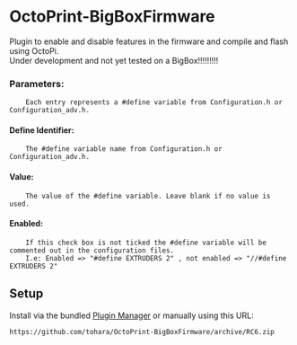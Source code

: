 # OctoPrint-BigBoxFirmware 

Plugin to enable and disable features in the firmware and compile and flash using OctoPi. <br>
Under development and not yet tested on a BigBox!!!!!!!!!

### Parameters:
		Each entry represents a #define variable from Configuration.h or Configuration_adv.h.

#### Define Identifier:
		The #define variable name from Configuration.h or Configuration_adv.h.
	
#### Value:
		The value of the #define variable. Leave blank if no value is used.
		
#### Enabled:
		If this check box is not ticked the #define variable will be commented out in the configuration files.
		I.e: Enabled => "#define EXTRUDERS 2" , not enabled => "//#define EXTRUDERS 2"
		
		

## Setup

Install via the bundled [Plugin Manager](https://github.com/foosel/OctoPrint/wiki/Plugin:-Plugin-Manager)
or manually using this URL:

    https://github.com/tohara/OctoPrint-BigBoxFirmware/archive/RC6.zip
